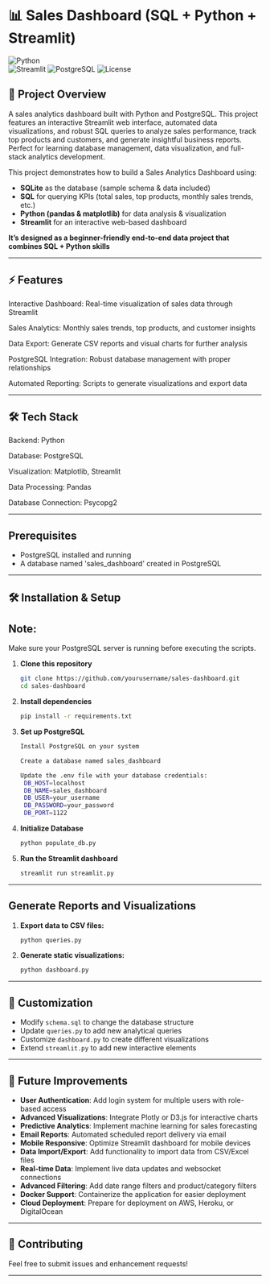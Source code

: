 # 📊 Sales Dashboard (SQL + Python + Streamlit)

![Python](https://img.shields.io/badge/Python-3.8+-blue.svg)  
![Streamlit](https://img.shields.io/badge/UI-Streamlit-red.svg)
![PostgreSQL](https://img.shields.io/badge/Database-PostgreSQL-blue.svg)
![License](https://img.shields.io/badge/License-MIT-lightgrey.svg)

## 🚀 Project Overview

A sales analytics dashboard built with Python and PostgreSQL. This project features an interactive Streamlit web interface, automated data visualizations, and robust SQL queries to analyze sales performance, track top products and customers, and generate insightful business reports. Perfect for learning database management, data visualization, and full-stack analytics development.

This project demonstrates how to build a Sales Analytics Dashboard using:
- **SQLite** as the database (sample schema & data included)  
- **SQL** for querying KPIs (total sales, top products, monthly sales trends, etc.)  
- **Python (pandas & matplotlib)** for data analysis & visualization  
- **Streamlit** for an interactive web-based dashboard  

**It’s designed as a beginner-friendly end-to-end data project that combines SQL + Python skills** 

---

## ⚡ Features

Interactive Dashboard: Real-time visualization of sales data through Streamlit

Sales Analytics: Monthly sales trends, top products, and customer insights

Data Export: Generate CSV reports and visual charts for further analysis

PostgreSQL Integration: Robust database management with proper relationships

Automated Reporting: Scripts to generate visualizations and export data

---

## 🛠️ Tech Stack

Backend: Python

Database: PostgreSQL

Visualization: Matplotlib, Streamlit

Data Processing: Pandas

Database Connection: Psycopg2

---

## Prerequisites
- PostgreSQL installed and running
- A database named 'sales_dashboard' created in PostgreSQL

---

## 🛠️ Installation & Setup

## Note:
Make sure your PostgreSQL server is running before executing the scripts.

1. **Clone this repository**
   ```bash
   git clone https://github.com/yourusername/sales-dashboard.git
   cd sales-dashboard
   
2. **Install dependencies**
   ```bash
   pip install -r requirements.txt

3. **Set up PostgreSQL**
   ```bash
   Install PostgreSQL on your system

   Create a database named sales_dashboard

   Update the .env file with your database credentials:
    DB_HOST=localhost
    DB_NAME=sales_dashboard
    DB_USER=your_username
    DB_PASSWORD=your_password
    DB_PORT=1122

5. **Initialize Database**
   ```bash
   python populate_db.py

6. **Run the Streamlit dashboard**
   ```bash
   streamlit run streamlit.py

---

## Generate Reports and Visualizations
1. **Export data to CSV files:**
   ```bash
   python queries.py
2. **Generate static visualizations:**
   ```bash
   python dashboard.py

---

## 🔧 Customization

- Modify `schema.sql` to change the database structure
- Update `queries.py` to add new analytical queries
- Customize `dashboard.py` to create different visualizations
- Extend `streamlit.py` to add new interactive elements

---

## 🔮 Future Improvements

- **User Authentication**: Add login system for multiple users with role-based access
- **Advanced Visualizations**: Integrate Plotly or D3.js for interactive charts
- **Predictive Analytics**: Implement machine learning for sales forecasting
- **Email Reports**: Automated scheduled report delivery via email
- **Mobile Responsive**: Optimize Streamlit dashboard for mobile devices
- **Data Import/Export**: Add functionality to import data from CSV/Excel files
- **Real-time Data**: Implement live data updates and websocket connections
- **Advanced Filtering**: Add date range filters and product/category filters
- **Docker Support**: Containerize the application for easier deployment
- **Cloud Deployment**: Prepare for deployment on AWS, Heroku, or DigitalOcean

---

## 🤝 Contributing

Feel free to submit issues and enhancement requests!

---
